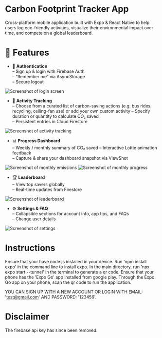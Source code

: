 # Carbon Footprint Tracker App  
Cross-platform mobile application built with Expo & React Native to help users log eco-friendly activities, visualize their environmental impact over time, and compete on a global leaderboard.

# 🚀 Features
- 🔐 **Authentication**  
  – Sign up & login with Firebase Auth  
  – “Remember me” via AsyncStorage  
  – Secure logout
  
![Screenshot of login screen](display_image/login.png)

- 🌱 **Activity Tracking**  
  – Choose from a curated list of carbon-saving actions (e.g. bus rides, recycling, ceiling-fan use) or add your own custom activity
  – Specify duration or quantity to calculate CO₂ saved  
  – Persistent entries in Cloud Firestore
  
![Screenshot of activity tracking](display_image/add_activity.png)

- 📊 **Progress Dashboard**  
  – Weekly / monthly summary of CO₂ saved 
  – Interactive Lottie animation feedback  
  – Capture & share your dashboard snapshot via ViewShot

![Screenshot of monthly emissions](display_image/emissions.png)
![Screenshot of monthly progress](display_image/animation.png)

- 🏆 **Leaderboard**  
  – View top savers globally  
  – Real-time updates from Firestore

![Screenshot of leaderboard](display_image/leaderboard.png)

- ⚙️ **Settings & FAQ**  
  – Collapsible sections for account info, app tips, and FAQs  
  – Change user details

![Screenshot of settings](display_image/settings.png)


# Instructions
Ensure that your have node.js installed in your device.
Run 'npm install expo' in the command line to install expo.
In the main directory, run 'npx expo start --tunnel' in the terminal to generate a qr code.
Ensure that your phone has the 'Expo Go' app installed from google play.
Through the Expo Go app on your phone, scan the qr code to run the application.

YOU CAN SIGN UP WITH A NEW ACCOUNT OR LOGIN WITH EMAIL: 'test@gmail.com' AND PASSWORD: '123456'.

# Disclaimer
The firebase api key has since been removed.
